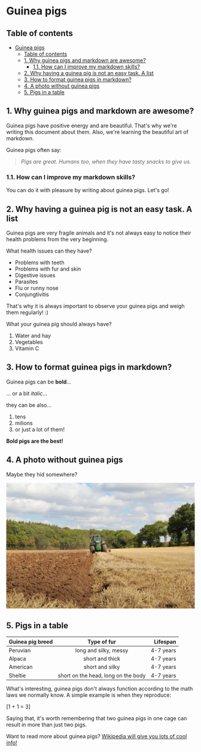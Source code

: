 # Guinea pigs

## Table of contents


- [Guinea pigs](#guinea-pigs)
  - [Table of contents](#table-of-contents)
  - [1. Why guinea pigs and markdown are awesome?](#1-why-guinea-pigs-and-markdown-are-awesome)
    - [1.1. How can I improve my markdown skills?](#11-how-can-i-improve-my-markdown-skills)
  - [2. Why having a guinea pig is not an easy task. A list](#2-why-having-a-guinea-pig-is-not-an-easy-task-a-list)
  - [3. How to format guinea pigs in markdown?](#3-how-to-format-guinea-pigs-in-markdown)
  - [4. A photo without guinea pigs](#4-a-photo-without-guinea-pigs)
  - [5. Pigs in a table](#5-pigs-in-a-table)
  
## 1. Why guinea pigs and markdown are awesome?

Guinea pigs have positive energy and are beautiful. That's why we're writing this document about them. Also, we're learning the beautiful art of markdown.

Guinea pigs often say:
> _Pigs are great. Humans too, when they have tasty snacks to give us._


### 1.1. How can I improve my markdown skills?

You can do it with pleasure by writing about guinea pigs. Let's go!

## 2. Why having a guinea pig is not an easy task. A list

Guinea pigs are very fragile animals and it's not always easy to notice their health problems from the very beginning.

What health issues can they have?

- Problems with teeth
- Problems with fur and skin
- Digestive issues
- Parasites
- Flu or runny nose
- Conjungtivitis

That's why it is always important to observe your guinea pigs and weigh them regularly! :)

What your guinea pig should always have? 

1. Water and hay
2. Vegetables
3. Vitamin C

## 3. How to format guinea pigs in markdown?

Guinea pigs can be **bold**...

... or a bit *italic*...

they can be also...

1. tens
2. milions
3. or just a lot of them!

**Bold pigs are the best!**

## 4. A photo without guinea pigs

Maybe they hid somewhere?

![Here we can't see any guinea pigs.](picture.jpg)

## 5. Pigs in a table

| Guinea pig breed | Type of fur                         | Lifespan         |
| :---------------- | :-----------------------------------: | ----------------: |
| Peruvian         | long and silky, messy               | 4-7 years        |
| Alpaca           | short and thick                     | 4-7 years        |
| American         | short and silky                     | 4-7 years        |
| Sheltie          | short on the head, long on the body | 4-7 years        |


What's interesting, guinea pigs don't always function according to the math laws we normally know. A simple example is when they reproduce: 

\[1 + 1 = 3\]

Saying that, it's worth remembering that two guinea pigs in one cage can result in more than just two pigs.

Want to read more about guinea pigs? [Wikipedia will give you lots of cool info!](https://pl.wikipedia.org/wiki/Kawia_domowa)

